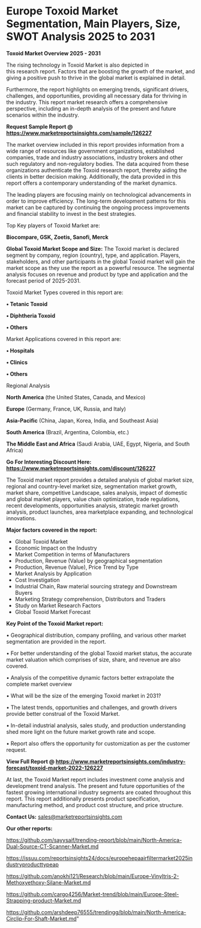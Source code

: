 # Europe Toxoid Market Segmentation, Main Players, Size, SWOT Analysis 2025 to 2031

<Strong> Toxoid Market Overview 2025 - 2031</strong>

The rising technology in Toxoid Market is also depicted in this research report. Factors that are boosting the growth of the market, and giving a positive push to thrive in the global market is explained in detail.

Furthermore, the report highlights on emerging trends, significant drivers, challenges, and opportunities, providing all necessary data for thriving in the industry. This report market research offers a comprehensive perspective, including an in-depth analysis of the present and future scenarios within the industry.

<strong>Request Sample Report @ <a href=https://www.marketreportsinsights.com/sample/126227>https://www.marketreportsinsights.com/sample/126227</a></strong>

The market overview included in this report provides information from a wide range of resources like government organizations, established companies, trade and industry associations, industry brokers and other such regulatory and non-regulatory bodies. The data acquired from these organizations authenticate the Toxoid research report, thereby aiding the clients in better decision making. Additionally, the data provided in this report offers a contemporary understanding of the market dynamics.

The leading players are focusing mainly on technological advancements in order to improve efficiency. The long-term development patterns for this market can be captured by continuing the ongoing process improvements and financial stability to invest in the best strategies.

Top Key players of Toxoid Market are:

<strong>Biocompare, GSK, Zoetis, Sanofi, Merck</strong>

<strong><b>Global Toxoid Market Scope and Size:</b></strong>
The Toxoid market is declared segment by company, region (country), type, and application. Players, stakeholders, and other participants in the global Toxoid market will gain the market scope as they use the report as a powerful resource. The segmental analysis focuses on revenue and product by type and application and the forecast period of 2025-2031.

Toxoid Market Types covered in this report are:

<strong>• Tetanic Toxoid

• Diphtheria Toxoid

• Others</strong>

Market Applications covered in this report are:

<strong>• Hospitals

• Clinics

• Others</strong> 

Regional Analysis

<strong>North America</strong> (the United States, Canada, and Mexico)

<strong>Europe</strong> (Germany, France, UK, Russia, and Italy)

<strong>Asia-Pacific</strong> (China, Japan, Korea, India, and Southeast Asia)

<strong>South America</strong> (Brazil, Argentina, Colombia, etc.)

<strong>The Middle East and Africa</strong> (Saudi Arabia, UAE, Egypt, Nigeria, and South Africa)

<strong>Go For Interesting Discount Here: <a href=https://www.marketreportsinsights.com/discount/126227>https://www.marketreportsinsights.com/discount/126227</a></strong>

The Toxoid market report provides a detailed analysis of global market size, regional and country-level market size, segmentation market growth, market share, competitive Landscape, sales analysis, impact of domestic and global market players, value chain optimization, trade regulations, recent developments, opportunities analysis, strategic market growth analysis, product launches, area marketplace expanding, and technological innovations.

<strong><b>Major factors covered in the report:</b></strong>
<ul>
  <li>Global Toxoid Market </li>
  <li>Economic Impact on the Industry</li>
  <li>Market Competition in terms of Manufacturers</li>
  <li>Production, Revenue (Value) by geographical segmentation</li>
  <li>Production, Revenue (Value), Price Trend by Type</li>
  <li>Market Analysis by Application</li>
  <li>Cost Investigation</li>
  <li>Industrial Chain, Raw material sourcing strategy and Downstream Buyers</li>
  <li>Marketing Strategy comprehension, Distributors and Traders</li>
  <li>Study on Market Research Factors</li>
  <li>Global Toxoid Market Forecast</li>
</ul>

<strong><b>Key Point of the Toxoid Market report:</b></strong>

• Geographical distribution, company profiling, and various other market segmentation are provided in the report.

• For better understanding of the global Toxoid market status, the accurate market valuation which comprises of size, share, and revenue are also covered.

• Analysis of the competitive dynamic factors better extrapolate the complete market overview

• What will be the size of the emerging Toxoid market in 2031?

• The latest trends, opportunities and challenges, and growth drivers provide better construal of the Toxoid Market.

• In-detail industrial analysis, sales study, and production understanding shed more light on the future market growth rate and scope.

• Report also offers the opportunity for customization as per the customer request.

<strong><b>View Full Report @ <a href=https://www.marketreportsinsights.com/industry-forecast/toxoid-market-2022-126227>https://www.marketreportsinsights.com/industry-forecast/toxoid-market-2022-126227</a></b></strong>


At last, the Toxoid Market report includes investment come analysis and development trend analysis. The present and future opportunities of the fastest growing international industry segments are coated throughout this report. This report additionally presents product specification, manufacturing method, and product cost structure, and price structure.

<strong>Contact Us:</strong>
sales@marketreportsinsights.com

<strong>Our other reports:</strong>

<a href=https://github.com/sayysaif/trending-report/blob/main/North-America-Dual-Source-CT-Scanner-Market.md>https://github.com/sayysaif/trending-report/blob/main/North-America-Dual-Source-CT-Scanner-Market.md</a>

<a href=https://issuu.com/reportsinsights24/docs/europehepaairfiltermarket2025industryproducttypeap>https://issuu.com/reportsinsights24/docs/europehepaairfiltermarket2025industryproducttypeap</a>

<a href=https://github.com/anokhi121/Research/blob/main/Europe-Vinyltris-2-Methoxyethoxy-Silane-Market.md>https://github.com/anokhi121/Research/blob/main/Europe-Vinyltris-2-Methoxyethoxy-Silane-Market.md</a>

<a href=https://github.com/cargo4256/Market-trend/blob/main/Europe-Steel-Strapping-product-Market.md>https://github.com/cargo4256/Market-trend/blob/main/Europe-Steel-Strapping-product-Market.md</a>

<a href=https://github.com/arshdeep76555/trendingg/blob/main/North-America-Circlip-For-Shaft-Market.md>https://github.com/arshdeep76555/trendingg/blob/main/North-America-Circlip-For-Shaft-Market.md</a>"
